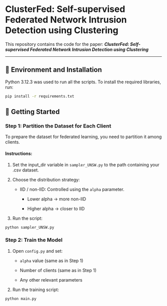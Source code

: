 # ClusterFed: Self-supervised Federated Network Intrusion Detection using Clustering

This repository contains the code for the paper:  **_ClusterFed: Self-supervised Federated Network Intrusion Detection using Clustering_**

---

## 📌 Environment and Installation

Python 3.12.3  was used to run all the scripts. To install the required libraries, run:

```bash
pip install -r requirements.txt
```


## 🚀 Getting Started
### Step 1: Partition the Dataset for Each Client
To prepare the dataset for federated learning, you need to partition it among clients.

#### Instructions:
1. Set the input_dir variable in `sampler_UNSW.py` to the path containing your .csv dataset.

2. Choose the distribution strategy:

    - IID / non-IID: Controlled using the `alpha` parameter.

      - Lower alpha → more non-IID

      - Higher alpha → closer to IID

3. Run the script:

  ```bash
  python sampler_UNSW.py
  ```

### Step 2: Train the Model
1. Open `config.py` and set:

    - `alpha` value (same as in Step 1)

    - Number of clients (same as in Step 1)

    - Any other relevant parameters

2. Run the training script:

  ```bash
  python main.py
  ```
